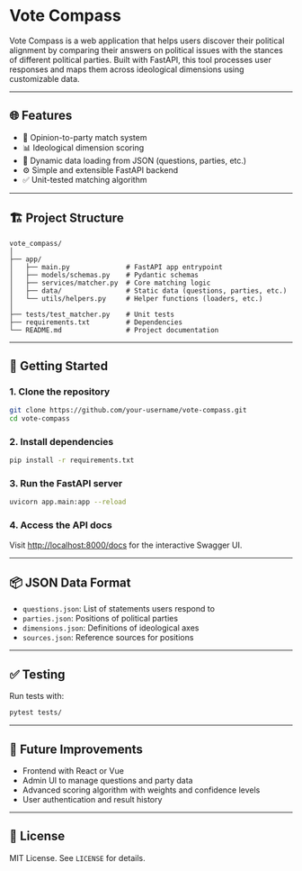 # Vote Compass

Vote Compass is a web application that helps users discover their political alignment by comparing their answers on political issues with the stances of different political parties. Built with FastAPI, this tool processes user responses and maps them across ideological dimensions using customizable data.

---

## 🌐 Features

- 🧠 Opinion-to-party match system
- 📊 Ideological dimension scoring
- 📁 Dynamic data loading from JSON (questions, parties, etc.)
- ⚙️ Simple and extensible FastAPI backend
- ✅ Unit-tested matching algorithm

---

## 🏗️ Project Structure

```
vote_compass/
│
├── app/
│   ├── main.py              # FastAPI app entrypoint
│   ├── models/schemas.py    # Pydantic schemas
│   ├── services/matcher.py  # Core matching logic
│   ├── data/                # Static data (questions, parties, etc.)
│   └── utils/helpers.py     # Helper functions (loaders, etc.)
│
├── tests/test_matcher.py    # Unit tests
├── requirements.txt         # Dependencies
└── README.md                # Project documentation
```

---

## 🚀 Getting Started

### 1. Clone the repository

```bash
git clone https://github.com/your-username/vote-compass.git
cd vote-compass
```

### 2. Install dependencies

```bash
pip install -r requirements.txt
```

### 3. Run the FastAPI server

```bash
uvicorn app.main:app --reload
```

### 4. Access the API docs

Visit [http://localhost:8000/docs](http://localhost:8000/docs) for the interactive Swagger UI.

---

## 📦 JSON Data Format

- `questions.json`: List of statements users respond to
- `parties.json`: Positions of political parties
- `dimensions.json`: Definitions of ideological axes
- `sources.json`: Reference sources for positions

---

## ✅ Testing

Run tests with:

```bash
pytest tests/
```

---

## 📌 Future Improvements

- Frontend with React or Vue
- Admin UI to manage questions and party data
- Advanced scoring algorithm with weights and confidence levels
- User authentication and result history

---

## 📄 License

MIT License. See `LICENSE` for details.
